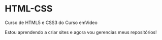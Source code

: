 # HTML-CSS
 Curso de HTML5 e CSS3 do Curso emVideo

Estou aprendendo a criar sites e agora vou gerencias meus repositórios!